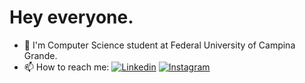 Hey everyone.
========
- 🔨 I'm Computer Science student at Federal University of Campina Grande.
- 📫 How to reach me: [![Linkedin](https://img.shields.io/badge/-LinkedIn-blue?style=flat&logo=linkedin)](https://www.linkedin.com/in/cristian-alves-012432213/) [![Instagram](https://img.shields.io/badge/-Instagram-e4405f?style=flat&logo=instagram&logoColor=white)](https://www.instagram.com/_criss.alvess_/)
